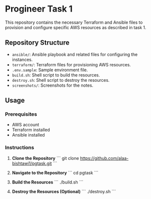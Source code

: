 # Progineer Task 1

This repository contains the necessary Terraform and Ansible files to provision and configure specific AWS resources as described in task 1.

## Repository Structure

- `ansible/`: Ansible playbook and related files for configuring the instances.
- `terraform/`: Terraform files for provisioning AWS resources.
- `.env.sample`: Sample environment file.
- `build.sh`: Shell script to build the resources.
- `destroy.sh`: Shell script to destroy the resources.
- `screenshots/`: Screenshots for the notes.


## Usage

### Prerequisites

- AWS account
- Terraform installed
- Ansible installed

### Instructions

1. **Clone the Repository**
   \`\`\`
   git clone https://github.com/alaa-bishtawi1/pgtask.git
   \`\`\`

2. **Navigate to the Repository**
   \`\`\`
   cd pgtask
   \`\`\`

3. **Build the Resources**
   \`\`\`
   ./build.sh
   \`\`\`

4. **Destroy the Resources (Optional)**
   \`\`\`
   ./destroy.sh
   \`\`\`


